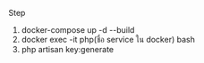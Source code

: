 Step

1. docker-compose up -d --build
2. docker exec -it php(ชื่อ service ใน docker) bash  
3. php artisan key:generate